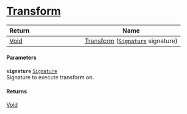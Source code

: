 # [Transform](./FillPenUpDurations--Transform.md)



| <span>Return&nbsp;&nbsp;&nbsp;&nbsp;&nbsp;&nbsp;&nbsp;&nbsp;&nbsp;&nbsp;&nbsp;&nbsp;&nbsp;&nbsp;&nbsp;&nbsp;&nbsp;&nbsp;&nbsp;&nbsp;&nbsp;&nbsp;&nbsp;&nbsp;&nbsp;&nbsp;&nbsp;&nbsp;&nbsp;&nbsp;</span> | Name | 
| --- | --- | 
| [Void](https://docs.microsoft.com/en-us/dotnet/api/System.Void) | [Transform](./FillPenUpDurations--Transform.md) ([`Signature`](./../../../../Signature.md) signature) | 


#### Parameters
**`signature`**  [`Signature`](./../../../../Signature.md)<br>Signature to execute transform on.
#### Returns
[Void](https://docs.microsoft.com/en-us/dotnet/api/System.Void)<br>
